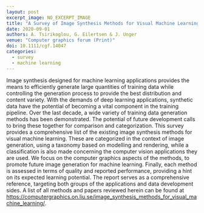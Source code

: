```yaml
---
layout: post
excerpt_image: NO_EXCERPT_IMAGE
title: "A Survey of Image Synthesis Methods for Visual Machine Learning"
date: 2020-09-01
authors: A. Tsirikoglou, G. Eilertsen & J. Unger
venue: "Computer graphics forum (Print)"
doi: 10.1111/cgf.14047
categories:
  - survey
  - machine learning
---
```

Image synthesis designed for machine learning applications provides the means to efficiently generate large quantities of training data while controlling the generation process to provide the best distribution and content variety. With the demands of deep learning applications, synthetic data have the potential of becoming a vital component in the training pipeline. Over the last decade, a wide variety of training data generation methods has been demonstrated. The potential of future development calls to bring these together for comparison and categorization. This survey provides a comprehensive list of the existing image synthesis methods for visual machine learning. These are categorized in the context of image generation, using a taxonomy based on modelling and rendering, while a classification is also made concerning the computer vision applications they are used. We focus on the computer graphics aspects of the methods, to promote future image generation for machine learning. Finally, each method is assessed in terms of quality and reported performance, providing a hint on its expected learning potential. The report serves as a comprehensive reference, targeting both groups of the applications and data development sides. A list of all methods and papers reviewed herein can be found at https://computergraphics.on.liu.se/image_synthesis_methods_for_visual_machine_learning/.
